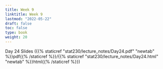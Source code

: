 ```yaml
---
title: Week 9 
linktitle: Week 9
lastmod: "2022-05-22"
draft: false  
toc: false  
type: book  
weight: 20
---
```



Day 24 Slides ({{% staticref "stat230/lecture_notes/Day24.pdf" "newtab" %}}pdf{{% /staticref %}}/{{% staticref "stat230/lecture_notes/Day24.html" "newtab" %}}html{{% /staticref %}})

